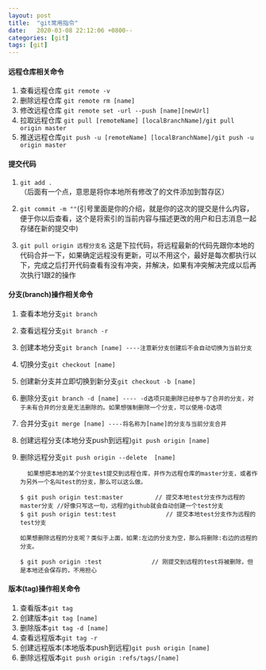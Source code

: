 ```yaml
---
layout: post
title:  "git常用指令"
date:   2020-03-08 22:12:06 +0800--
categories: [git]
tags: [git]  
---
```




#### 远程仓库相关命令

1. 查看远程仓库  `git remote -v`
2. 删除远程仓库 `git remote rm [name]`
3. 修改远程仓库 `git remote set -url --push [name][newUrl]`
4. 拉取远程仓库 `git pull [remoteName] [localBranchName]/git pull origin master`
5. 推送远程仓库`git push -u [remoteName] [localBranchName]/git push -u origin master`



#### 提交代码

1. `git add .`（后面有一个点，意思是将你本地所有修改了的文件添加到暂存区）

2. `git commit -m ""`(引号里面是你的介绍，就是你的这次的提交是什么内容，便于你以后查看，这个是将索引的当前内容与描述更改的用户和日志消息一起存储在新的提交中)

3. `git pull origin 远程分支名` 这是下拉代码，将远程最新的代码先跟你本地的代码合并一下，如果确定远程没有更新，可以不用这个，最好是每次都执行以下，完成之后打开代码查看有没有冲突，并解决，如果有冲突解决完成以后再次执行1跟2的操作



#### 分支(branch)操作相关命令

1. 查看本地分支`git branch`

2. 查看远程分支`git branch -r`

3. 创建本地分支`git branch [name] ----注意新分支创建后不会自动切换为当前分支`

4. 切换分支`git checkout [name]`

5. 创建新分支并立即切换到新分支`git checkout -b [name]`

6. 删除分支`git branch -d [name] ---- -d选项只能删除已经参与了合并的分支，对于未有合并的分支是无法删除的。如果想强制删除一个分支，可以使用-D选项`

7. 合并分支`git merge [name] ----将名称为[name]的分支与当前分支合并`

8. 创建远程分支(本地分支push到远程)`git push origin [name]`

9. 删除远程分支`git push origin --delete  [name]`

   ```
     如果想把本地的某个分支test提交到远程仓库，并作为远程仓库的master分支，或者作为另外一个名叫test的分支，那么可以这么做。
   
   $ git push origin test:master         // 提交本地test分支作为远程的master分支 //好像只写这一句，远程的github就会自动创建一个test分支
   $ git push origin test:test              // 提交本地test分支作为远程的test分支
   
   如果想删除远程的分支呢？类似于上面，如果:左边的分支为空，那么将删除:右边的远程的分支。
   
   $ git push origin :test              // 刚提交到远程的test将被删除，但是本地还会保存的，不用担心
   ```



#### 版本(tag)操作相关命令

1. 查看版本`git tag`
2. 创建版本`git tag [name]`
3. 删除版本`git tag -d [name]`
4. 查看远程版本`git tag -r`
5. 创建远程版本(本地版本push到远程)`git push origin [name]`
6. 删除远程版本`git push origin :refs/tags/[name]`









